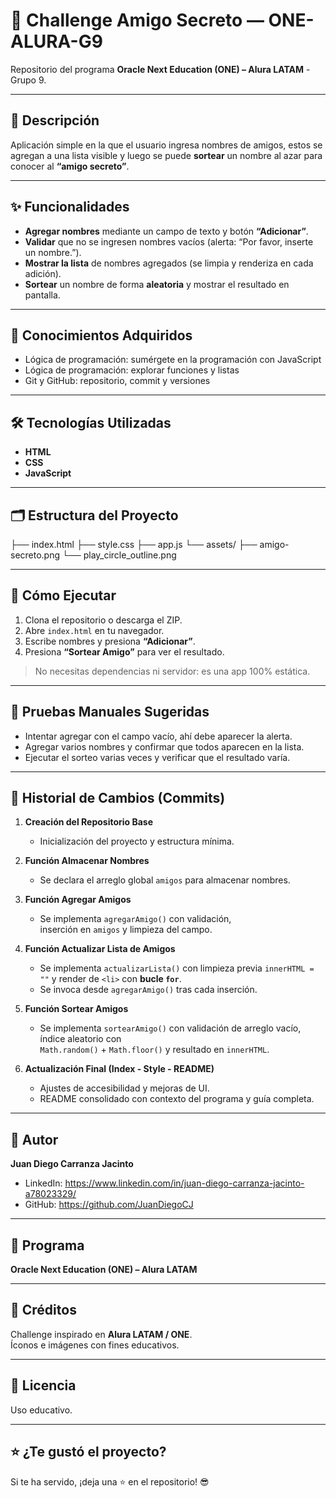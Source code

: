 # 🎁 Challenge Amigo Secreto — ONE-ALURA-G9

Repositorio del programa **Oracle Next Education (ONE) – Alura LATAM** - Grupo 9.  

---

## 📌 Descripción

Aplicación simple en la que el usuario ingresa nombres de amigos, estos se agregan a una lista visible y luego se puede **sortear** un nombre al azar para conocer al **“amigo secreto”**.

---

## ✨ Funcionalidades

- **Agregar nombres** mediante un campo de texto y botón **“Adicionar”**.  
- **Validar** que no se ingresen nombres vacíos (alerta: “Por favor, inserte un nombre.”).  
- **Mostrar la lista** de nombres agregados (se limpia y renderiza en cada adición).  
- **Sortear** un nombre de forma **aleatoria** y mostrar el resultado en pantalla.

---

## 🧠 Conocimientos Adquiridos

- Lógica de programación: sumérgete en la programación con JavaScript
- Lógica de programación: explorar funciones y listas
- Git y GitHub: repositorio, commit y versiones

---

## 🛠️ Tecnologías Utilizadas

- **HTML**  
- **CSS**  
- **JavaScript**

---

## 🗂️ Estructura del Proyecto

├── index.html
├── style.css
├── app.js
└── assets/
├── amigo-secreto.png
└── play_circle_outline.png

---

## 🚀 Cómo Ejecutar

1. Clona el repositorio o descarga el ZIP.  
2. Abre `index.html` en tu navegador.  
3. Escribe nombres y presiona **“Adicionar”**.  
4. Presiona **“Sortear Amigo”** para ver el resultado.  

> No necesitas dependencias ni servidor: es una app 100% estática.

---

## 🧪 Pruebas Manuales Sugeridas

- Intentar agregar con el campo vacío, ahí debe aparecer la alerta.  
- Agregar varios nombres y confirmar que todos aparecen en la lista.  
- Ejecutar el sorteo varias veces y verificar que el resultado varía.  

---

## 📜 Historial de Cambios (Commits)

1. **Creación del Repositorio Base**  
   - Inicialización del proyecto y estructura mínima.

2. **Función Almacenar Nombres**  
   - Se declara el arreglo global `amigos` para almacenar nombres.

3. **Función Agregar Amigos**  
   - Se implementa `agregarAmigo()` con validación,  
     inserción en `amigos` y limpieza del campo.

4. **Función Actualizar Lista de Amigos**  
   - Se implementa `actualizarLista()` con limpieza previa `innerHTML = ""` y render de `<li>` con **bucle `for`**.  
   - Se invoca desde `agregarAmigo()` tras cada inserción.

5. **Función Sortear Amigos**  
   - Se implementa `sortearAmigo()` con validación de arreglo vacío, índice aleatorio con  
     `Math.random()` + `Math.floor()` y resultado en `innerHTML`.

6. **Actualización Final (Index - Style - README)**  
   - Ajustes de accesibilidad y mejoras de UI.  
   - README consolidado con contexto del programa y guía completa.

---

## 👤 Autor

**Juan Diego Carranza Jacinto**  
- LinkedIn: https://www.linkedin.com/in/juan-diego-carranza-jacinto-a78023329/  
- GitHub: https://github.com/JuanDiegoCJ

---

## 🏫 Programa

**Oracle Next Education (ONE) – Alura LATAM**  

---

## 🙌 Créditos

Challenge inspirado en **Alura LATAM / ONE**.  
Íconos e imágenes con fines educativos.

---

## 📄 Licencia

Uso educativo.

---

## ⭐ ¿Te gustó el proyecto?

Si te ha servido, ¡deja una ⭐ en el repositorio! 😎